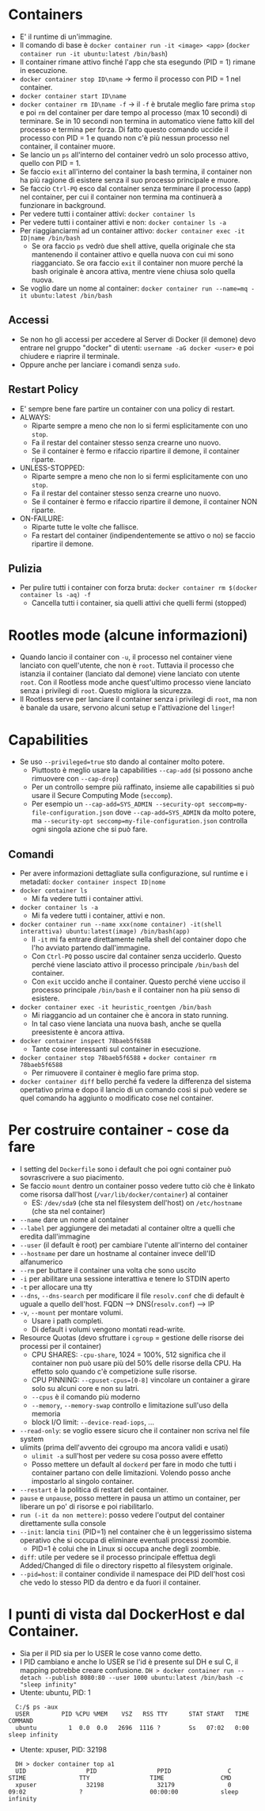 # Containers
* E' il runtime di un'immagine.
* Il comando di base è `docker container run -it <image> <app>` (`docker container run -it ubuntu:latest /bin/bash`)
* Il container rimane attivo finché l'app che sta esegundo (PID = 1) rimane in esecuzione.
* `docker container stop ID\name` -> fermo il processo con PID = 1 nel container.
* `docker container start ID\name`
* `docker container rm ID\name -f` -> il `-f` è brutale meglio fare prima `stop` e poi `rm` del container per dare tempo al processo (max 10 secondi) di terminare. Se in 10 secondi non termina in automatico viene fatto kill del processo e termina per forza. Di fatto questo comando uccide il processo con PID = 1 e quando non c'è più nessun processo nel container, il container muore.
* Se lancio un `ps` all'interno del container vedrò un solo processo attivo, quello con PID = 1.
* Se faccio `exit` all'interno del container la bash termina, il container non ha più ragione di esistere senza il suo processo principale e muore.
* Se faccio `Ctrl-PQ` esco dal container senza terminare il processo (app) nel container, per cui il container non termina ma continuerà a funzionare in background.
* Per vedere tutti i container attivi: `docker container ls`
* Per vedere tutti i container attivi e non: `docker container ls -a`
* Per riaggianciarmi ad un container attivo: `docker container exec -it ID|name /bin/bash`
    * Se ora faccio `ps` vedrò due shell attive, quella originale che sta mantenendo il container attivo e quella nuova con cui mi sono riagganciato. Se ora faccio `exit` il container non muore perché la bash originale è ancora attiva, mentre viene chiusa solo quella nuova.
* Se voglio dare un nome al container: `docker container run --name=mq -it ubuntu:latest /bin/bash`

## Accessi
* Se non ho gli accessi per accedere al Server di Docker (il demone) devo entrare nel gruppo "docker" di utenti: `username -aG docker <user>` e poi chiudere e riaprire il terminale.
 * Oppure anche per lanciare i comandi senza `sudo`. 

## Restart Policy
* E' sempre bene fare partire un container con una policy di restart.
* ALWAYS:
    * Riparte sempre a meno che non lo si fermi esplicitamente con uno `stop`.
    * Fa il restar del container stesso senza crearne uno nuovo.
    * Se il container è fermo e rifaccio ripartire il demone, il container riparte.
* UNLESS-STOPPED:
    * Riparte sempre a meno che non lo si fermi esplicitamente con uno `stop`.
    * Fa il restar del container stesso senza crearne uno nuovo.
    * Se il container è fermo e rifaccio ripartire il demone, il container NON riparte.
* ON-FAILURE:
    * Riparte tutte le volte che fallisce.
    * Fa restart del container (indipendentemente se attivo o no) se faccio ripartire il demone.

## Pulizia
* Per pulire tutti i container con forza bruta: `docker container rm $(docker container ls -aq) -f`
    * Cancella tutti i container, sia quelli attivi che quelli fermi (stopped)

# Rootles mode (alcune informazioni)
* Quando lancio il container con `-u`, il processo nel container viene lanciato con quell'utente, che non è `root`. Tuttavia il processo che istanzia
il container (lanciato dal demone) viene lanciato con utente `root`.
Con il Rootless mode anche quest'ultimo processo viene lanciato senza i privilegi di `root`. Questo migliora la sicurezza.
* Il Rootless serve per lanciare il container senza i privilegi di `root`, ma non è banale da usare, servono alcuni setup e l'attivazione del `linger`!

# Capabilities
* Se uso `--privileged=true` sto dando al container molto potere. 
  * Piuttosto è meglio usare la capabilities `--cap-add` (si possono anche rimuovere con `--cap-drop`) 
  * Per un controllo sempre più raffinato, insieme alle capabilities si può usare il Secure Computing Mode (`seccomp`). 
  * Per esempio un `--cap-add=SYS_ADMIN --security-opt seccomp=my-file-configuration.json` dove `--cap-add=SYS_ADMIN` da molto potere, ma `--security-opt seccomp=my-file-configuration.json` controlla ogni singola azione che si può fare.

## Comandi
* Per avere informazioni dettagliate sulla configurazione, sul runtime e i metadati: `docker container inspect ID|nome`
* `docker container ls`
  * Mi fa vedere tutti i container attivi.
* `docker container ls -a`
  * Mi fa vedere tutti i container, attivi e non.
* `docker container run --name xxx(nome container) -it(shell interattiva) ubuntu:latest(image) /bin/bash(app)`
  * Il `-it` mi fa entrare direttamente nella shell del container dopo che l'ho avviato partendo dall'immagine.
  * Con `Ctrl-PQ` posso uscire dal container senza ucciderlo. Questo perché viene lasciato attivo il processo principale `/bin/bash` del container.
  * Con `exit` uccido anche il container. Questo perché viene ucciso il processo principale `/bin/bash` e il container non ha più senso di esistere.
* `docker container exec -it heuristic_roentgen /bin/bash`
  * Mi riaggancio ad un container che è ancora in stato running.
  * In tal caso viene lanciata una nuova bash, anche se quella preesistente è ancora attiva.
* `docker container inspect 78baeb5f6588`
  * Tante cose interessanti sul container in esecuzione.
* `docker container stop 78baeb5f6588` + `docker container rm 78baeb5f6588`
  * Per rimuovere il container è meglio fare prima stop.
* `docker container diff` bello perché fa vedere la differenza del sistema opertativo prima e dopo il lancio di un comando così si può vedere se quel comando ha aggiunto o modificato cose nel container.

# Per costruire container - cose da fare
* I setting del `Dockerfile` sono i default che poi ogni container può sovrascrivere a suo piacimento.
* Se faccio `mount` dentro un container posso vedere tutto ciò che è linkato come risorsa dall'host (`/var/lib/docker/container`) al container
  * ES: `/dev/sda9` (che sta nel filesystem dell'host) on `/etc/hostname` (che sta nel container) 
* `--name` dare un nome al container
* `--label` per aggiungere dei metadati al container oltre a quelli che eredita dall'immagine
* `--user` (il default è root) per cambiare l'utente all'interno del container
* `--hostname` per dare un hostname al container invece dell'ID alfanumerico
* `--rm` per buttare il container una volta che sono uscito
* `-i` per abilitare una sessione interattiva e tenere lo STDIN aperto
* `-t` per allocare una tty
* `--dns`, `--dns-search` per modificare il file `resolv.conf` che di default è uguale a quello dell'host. FQDN --> DNS(`resolv.conf`) --> IP
* `-v`, `--mount` per montare volumi. 
  * Usare i path completi. 
  * Di default i volumi vengono montati read-write.
* Resource Quotas (devo sfruttare i `cgroup` = gestione delle risorse dei processi per il container)
  * CPU SHARES: `-cpu-share`, 1024 = 100%, 512 significa che il container non può usare più del 50% delle risorse della CPU. Ha effetto solo quando c'è competizione sulle risorse. 
  * CPU PINNING: `--cpuset-cpus=[0-8]` vincolare un container a girare solo su alcuni core e non su latri.
  * `--cpus` è il comando più moderno
  * `--memory`, `--memory-swap` controllo e limitazione sull'uso della memoria
  * block I/O limit: `--device-read-iops`, ...
* `--read-only`: se voglio essere sicuro che il container non scriva nel file system
* ulimits (prima dell'avvento dei cgroupo ma ancora validi e usati)
  * `ulimit -a` sull'host per vedere su cosa posso avere effetto 
  * Posso mettere un default al `dockerd` per fare in modo che tutti i container partano con delle limitazioni. Volendo posso anche impostarlo al singolo container.
* `--restart` è la politica di restart del container.
* `pause` e `unpause`, posso mettere in pausa un attimo un container, per liberare un po' di risorse e poi riabilitarlo.
* `run (-it da non mettere)`: posso vedere l'output del container direttamente sulla console
* `--init`: lancia `tini` (PID=1) nel container che è un leggerissimo sistema operativo che si occupa di eliminare eventuali processi zoombie.
  * PID=1 è colui che in Linux si occupa anche degli zoombie.
* `diff`: utile per vedere se il processo  principale effettua degli Added/Changed di file o directory rispetto al filesystem originale.
* `--pid=host`: il container condivide il namespace dei PID dell'host così che vedo lo stesso PID da dentro e da fuori il container.

# I punti di vista dal DockerHost e dal Container.
* Sia per il PID sia per lo USER le cose vanno come detto.
* I PID cambiano e anche lo USER se l'id è presente sul DH e sul C, il mapping potrebbe creare confusione.
`DH > docker container run --detach --publish 8080:80 --user 1000 ubuntu:latest /bin/bash -c "sleep infinity"`
* Utente: ubuntu, PID: 1
```
  C:/$ ps -aux
  USER         PID %CPU %MEM    VSZ   RSS TTY      STAT START   TIME COMMAND
  ubuntu         1  0.0  0.0   2696  1116 ?        Ss   07:02   0:00 sleep infinity
```
* Utente: xpuser, PID: 32198
```
  DH > docker container top a1
  UID                 PID                 PPID                C                   STIME               TTY                 TIME                CMD
  xpuser              32198               32179               0                   09:02               ?                   00:00:00            sleep infinity
```